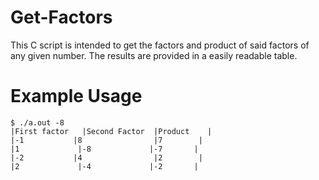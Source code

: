 # Get-Factors
This C script is intended to get the factors and product of said factors of any given number. The results are provided in a easily readable table.

# Example Usage
```console
$ ./a.out -8
|First factor	|Second Factor	|Product	|
|-1	          |8		        |7		  |
|1	           |-8		       |-7		 |
|-2	          |4		        |2		  |
|2	           |-4		       |-2		 |
```
